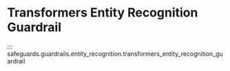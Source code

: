 # Transformers Entity Recognition Guardrail

::: safeguards.guardrails.entity_recognition.transformers_entity_recognition_guardrail

